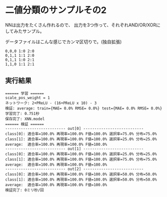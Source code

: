 二値分類のサンプルその2
=======================

NNは出力をたくさん作れるので、
出力を3つ作って、それぞれAND/OR/XORにしてみたサンプル。

データファイルはこんな感じでカンマ区切りで。(独自拡張)

	0,0,0 1:0 2:0
	0,1,1 1:1 2:0
	0,1,1 1:0 2:1
	1,1,0 1:1 2:1


実行結果
--------

	====== 学習 ======
	scale_pos_weight = 1
	ネットワーク: 2+PReLU - (16+PReLU x 10) - 3
	検証: average: train={MAE= 0.0% RMSE= 0.0%} test={MAE= 0.0% RMSE= 0.0%}
	学習完了: 0.751秒
	保存完了: XNN.model
	====== 検証 ======
	--------------------------- out[0] ---------------------------
	class[0]: 適合率=100.0% 再現率=100.0% F値=100.0% 選択率=75.0% 分布=75.0%
	class[1]: 適合率=100.0% 再現率=100.0% F値=100.0% 選択率=25.0% 分布=25.0%
	average:  適合率=100.0% 再現率=100.0% F値=100.0%
	--------------------------- out[1] ---------------------------
	class[0]: 適合率=100.0% 再現率=100.0% F値=100.0% 選択率=25.0% 分布=25.0%
	class[1]: 適合率=100.0% 再現率=100.0% F値=100.0% 選択率=75.0% 分布=75.0%
	average:  適合率=100.0% 再現率=100.0% F値=100.0%
	--------------------------- out[2] ---------------------------
	class[0]: 適合率=100.0% 再現率=100.0% F値=100.0% 選択率=50.0% 分布=50.0%
	class[1]: 適合率=100.0% 再現率=100.0% F値=100.0% 選択率=50.0% 分布=50.0%
	average:  適合率=100.0% 再現率=100.0% F値=100.0%
	検証完了: 0ミリ秒/回

